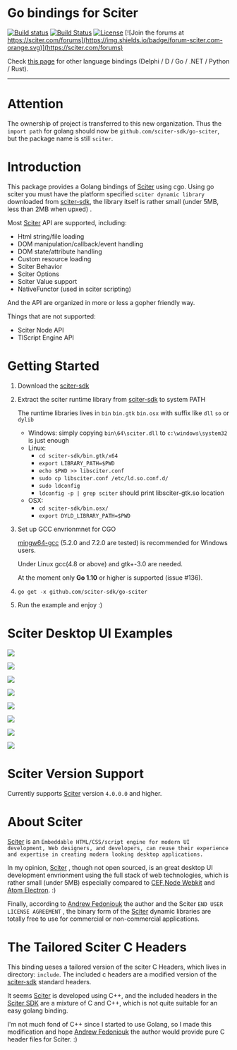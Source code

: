# Go bindings for Sciter

[![Build status](https://ci.appveyor.com/api/projects/status/rphv883klffw9em9/branch/master?svg=true)](https://ci.appveyor.com/project/pravic/go-sciter)
[![Build Status](https://img.shields.io/travis/sciter-sdk/go-sciter/master.svg)](https://travis-ci.org/sciter-sdk/go-sciter)
[![License](https://img.shields.io/github/license/sciter-sdk/go-sciter.svg)](https://github.com/sciter-sdk/go-sciter)
[![Join the forums at https://sciter.com/forums](https://img.shields.io/badge/forum-sciter.com-orange.svg)](https://sciter.com/forums)

Check [this page](http://sciter.com/developers/sciter-sdk-bindings/) for other language bindings (Delphi / D / Go / .NET / Python / Rust).

----


# Attention

The ownership of project is transferred to this new organization.
Thus the `import path` for golang should now be `github.com/sciter-sdk/go-sciter`, but the package name is still `sciter`.

# Introduction

This package provides a Golang bindings of [Sciter][] using cgo.
Using go sciter you must have the platform specified `sciter dynamic library`
downloaded from [sciter-sdk][], the library itself is rather small
 (under 5MB, less than 2MB when upxed) .

Most [Sciter][] API are supported, including:

 * Html string/file loading
 * DOM manipulation/callback/event handling
 * DOM state/attribute handling
 * Custom resource loading
 * Sciter Behavior
 * Sciter Options
 * Sciter Value support
 * NativeFunctor (used in sciter scripting)

And the API are organized in more or less a gopher friendly way.

Things that are not supported:

 * Sciter Node API
 * TIScript Engine API

# Getting Started

 1. Download the [sciter-sdk][]
 2. Extract the sciter runtime library from [sciter-sdk][] to system PATH

    The runtime libraries lives in `bin` `bin.gtk` `bin.osx` with suffix like `dll` `so` or `dylib`

    * Windows: simply copying `bin\64\sciter.dll` to `c:\windows\system32` is just enough
    * Linux:
      - `cd sciter-sdk/bin.gtk/x64`
      - `export LIBRARY_PATH=$PWD`
      - `echo $PWD >> libsciter.conf`
      - `sudo cp libsciter.conf /etc/ld.so.conf.d/`
      - `sudo ldconfig`
      - `ldconfig -p | grep sciter` should print libsciter-gtk.so location
    * OSX:
      - `cd sciter-sdk/bin.osx/`
      - `export DYLD_LIBRARY_PATH=$PWD`

 3. Set up GCC envrionmnet for CGO

    [mingw64-gcc][] (5.2.0 and 7.2.0 are tested) is recommended for Windows users.

    Under Linux gcc(4.8 or above) and gtk+-3.0 are needed.

    At the moment only **Go 1.10** or higher is supported (issue #136).

 4. `go get -x github.com/sciter-sdk/go-sciter`

 5. Run the example and enjoy :)

# Sciter Desktop UI Examples

![](http://sciter.com/screenshots/slide-norton360.png)

![](http://sciter.com/screenshots/slide-norton-nis.png)

![](http://sciter.com/screenshots/slide-cardio.png)

![](http://sciter.com/screenshots/slide-surveillance.png)

![](http://sciter.com/screenshots/slide-technology.png)

![](http://sciter.com/screenshots/slide-sciter-ide.png)

![](http://sciter.com/screenshots/slide-sciter-osx.png)

![](http://sciter.com/screenshots/slide-sciter-gtk.png)


# Sciter Version Support
Currently supports [Sciter][] version `4.0.0.0` and higher.

[Sciter]: http://sciter.com/
[sciter-sdk]: http://sciter.com/download/

# About Sciter

[Sciter][] is an `Embeddable HTML/CSS/script engine for modern UI development, Web designers, and developers, can reuse their experience and expertise in creating modern looking desktop applications.`

In my opinion, [Sciter][] , though not open sourced, is an great
desktop UI development envrionment using the full stack of web technologies,
which is rather small (under 5MB) especially compared to [CEF][],[Node Webkit][nw] and [Atom Electron][electron]. :)

Finally, according to [Andrew Fedoniouk][author] the author and the Sciter
`END USER LICENSE AGREEMENT` , the binary form of the [Sciter][]
dynamic libraries are totally free to use for commercial or
non-commercial applications.

# The Tailored Sciter C Headers
This binding ueses a tailored version of the sciter C Headers, which lives in directory: `include`. The included c headers are a modified version of the
[sciter-sdk][] standard headers.

It seems [Sciter][] is developed using C++, and the included headers in the
[Sciter SDK][sciter-sdk] are a mixture of C and C++, which is not
quite suitable for an easy golang binding.

I'm not much fond of C++ since I started to use Golang, so I made this
modification and hope [Andrew Fedoniouk][author] the author would provide
pure C header files for Sciter. :)

[CEF]:https://bitbucket.org/chromiumembedded/cef
[nw]: https://github.com/nwjs/nw.js
[electron]:https://github.com/atom/electron

[author]: http://sciter.com/about/
[mingw64-gcc]: http://sourceforge.net/projects/mingw-w64/
